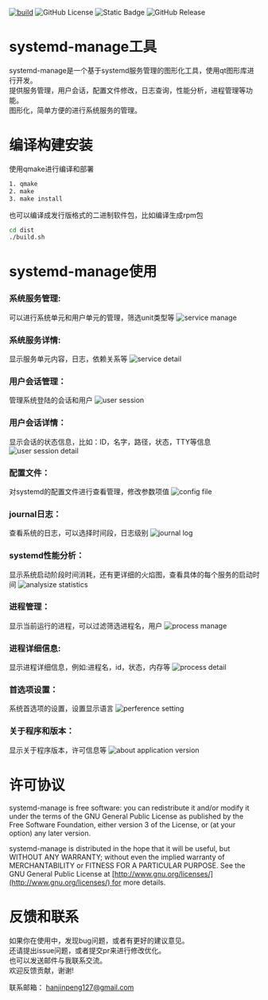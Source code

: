 [![build](https://github.com/prownd/systemd-manage/actions/workflows/main.yml/badge.svg)](https://github.com/prownd/systemd-manage/actions/workflows/main.yml)
![GitHub License](https://img.shields.io/github/license/prownd/systemd-manage)
![Static Badge](https://img.shields.io/badge/qt-%3E%3D5-green)
![GitHub Release](https://img.shields.io/github/v/release/prownd/systemd-manage)

# systemd-manage工具
systemd-manage是一个基于systemd服务管理的图形化工具，使用qt图形库进行开发。  
提供服务管理，用户会话，配置文件修改，日志查询，性能分析，进程管理等功能。  
图形化，简单方便的进行系统服务的管理。

# 编译构建安装
使用qmake进行编译和部署
```bash
1. qmake
2. make
3. make install
```

也可以编译成发行版格式的二进制软件包，比如编译生成rpm包
```bash
cd dist
./build.sh
```

# systemd-manage使用
### 系统服务管理:
可以进行系统单元和用户单元的管理，筛选unit类型等
![service manage](images/zh/service-manage-view-1.png "systemd service unit manage")

### 系统服务详情:
显示服务单元内容，日志，依赖关系等
![service detail](images/zh/service-detail-view-1.png "service unit detail")

### 用户会话管理：
管理系统登陆的会话和用户
![user session](images/zh/user-session-view-1.png "user session info")

### 用户会话详情：
显示会话的状态信息，比如：ID，名字，路径，状态，TTY等信息
![user session detail](images/zh/user-session-detail-1.png "show user session detail")

### 配置文件：
对systemd的配置文件进行查看管理，修改参数项值
![config file](images/zh/config-file-view-1.png "config file info")

### journal日志：
查看系统的日志，可以选择时间段，日志级别
![journal log](images/zh/journal-log-view-1.png "show journal log")

### systemd性能分析：
显示系统启动阶段时间消耗，还有更详细的火焰图，查看具体的每个服务的启动时间
![analysize statistics](images/zh/analysize-statistics-view-1.png "systemd performance analysize statistics")

### 进程管理：
显示当前运行的进程，可以过滤筛选进程名，用户
![process manage](images/zh/process-manage-view-1.png "process management")

### 进程详细信息:
显示进程详细信息，例如:进程名，id，状态，内存等
![process detail](images/zh/process-detail-view-1.png "process detail information")

### 首选项设置：
系统首选项的设置，设置显示语言
![perference setting](images/zh/setting-view-1.png "program perference setting")

### 关于程序和版本：
显示关于程序版本，许可信息等
![about application version](images/zh/about-view-1.png "abuot version info")


# 许可协议
systemd-manage is free software: you can redistribute it and/or modify it under the terms of the GNU General Public License as published by the Free Software Foundation, either version 3 of the License, or (at your option) any later version.

systemd-manage is distributed in the hope that it will be useful, but WITHOUT ANY WARRANTY; without even the implied warranty of MERCHANTABILITY or FITNESS FOR A PARTICULAR PURPOSE. See the GNU General Public License at [http://www.gnu.org/licenses/](http://www.gnu.org/licenses/) for more details.


# 反馈和联系
如果你在使用中，发现bug问题，或者有更好的建议意见。  
还请提出issue问题，或者提交pr来进行修改优化。  
也可以发送邮件与我联系交流。  
欢迎反馈贡献，谢谢!

联系邮箱：  [hanjinpeng127@gmail.com](mailto:hanjinpeng127@gmail.com)












